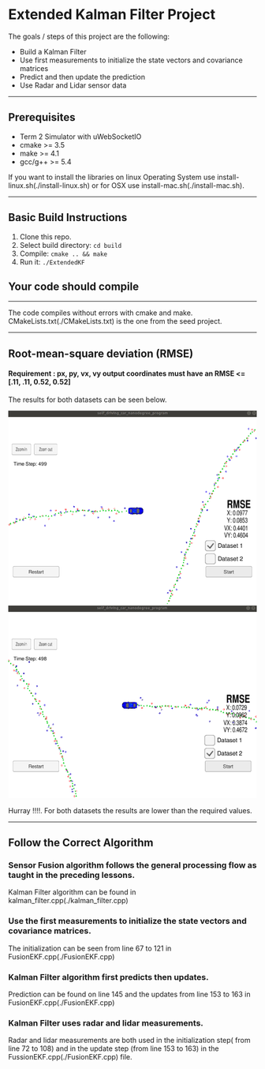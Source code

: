 # Extended Kalman Filter Project

The goals / steps of this project are the following:
* Build a Kalman Filter
* Use first measurements to initialize the state vectors and covariance matrices
* Predict and then update the prediction
* Use Radar and Lidar sensor data

[//]: # (Image References)

[image1]: ./images/dataset1.png "Dataset1"
[image2]: ./images/dataset2.png "Dataset1"

---

## Prerequisites

* Term 2 Simulator with uWebSocketIO
* cmake >= 3.5
* make >= 4.1
* gcc/g++ >= 5.4

If you want to install the libraries on linux Operating System use install-linux.sh(./install-linux.sh) or for OSX use install-mac.sh(./install-mac.sh).

---

## Basic Build Instructions

1. Clone this repo.
2. Select build directory: `cd build`
3. Compile: `cmake .. && make` 
4. Run it: `./ExtendedKF `

## Your code should compile

---

The code compiles without errors with cmake and make. CMakeLists.txt(./CMakeLists.txt) is the one from the seed project.

---

## Root-mean-square deviation (RMSE) 

#### Requirement : px, py, vx, vy output coordinates must have an RMSE <= [.11, .11, 0.52, 0.52]

The results for both datasets can be seen below. 

![alt text][image1]
![alt text][image2]

Hurray !!!!. For both datasets the results are lower than the required values.

---

## Follow the Correct Algorithm

### Sensor Fusion algorithm follows the general processing flow as taught in the preceding lessons.

Kalman Filter algorithm can be found in kalman_filter.cpp(./kalman_filter.cpp)

###  Use the first measurements to initialize the state vectors and covariance matrices.

The initialization can be seen from line 67 to 121 in FusionEKF.cpp(./FusionEKF.cpp)

### Kalman Filter algorithm first predicts then updates.

Prediction can be found on line 145 and the updates from line 153 to 163 in FusionEKF.cpp(./FusionEKF.cpp)

### Kalman Filter uses radar and lidar measurements.

Radar and lidar measurements are both used in the initialization step( from line 72 to 108) and in the update step (from line 153 to 163) in the FussionEKF.cpp(./FusionEKF.cpp) file. 
